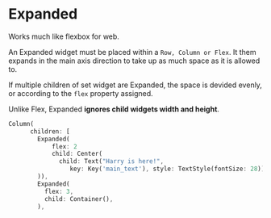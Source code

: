 # Expanded

Works much like flexbox for web.

An Expanded widget must be placed within a `Row, Column or Flex`. It them expands in the main axis direction to take up as much space as it is allowed to.

If multiple children of set widget are Expanded, the space is devided evenly, or according to the `flex` property assigned.

Unlike Flex, Expanded **ignores child widgets width and height**.

```dart
Column(
      children: [
        Expanded(
            flex: 2
            child: Center(
              child: Text("Harry is here!",
                 key: Key('main_text'), style: TextStyle(fontSize: 28)),
        )),
        Expanded(
          flex: 3,
          child: Container(),
        ),
```